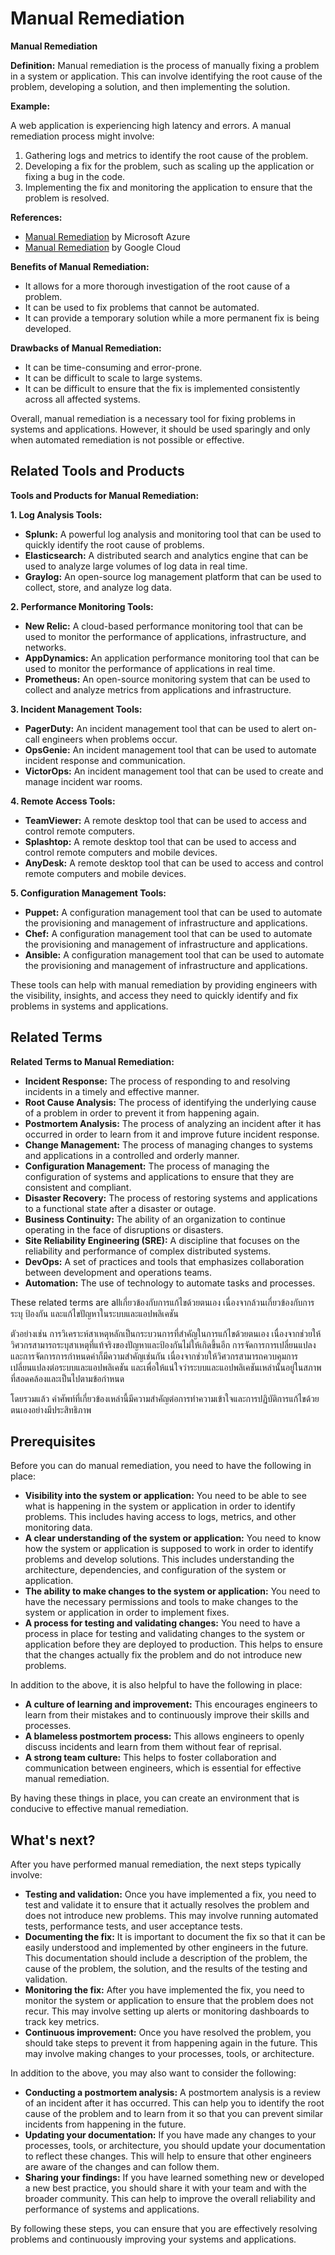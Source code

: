 # Manual Remediation

**Manual Remediation**

**Definition:** Manual remediation is the process of manually fixing a problem in a system or application. This can involve identifying the root cause of the problem, developing a solution, and then implementing the solution.

**Example:**

A web application is experiencing high latency and errors. A manual remediation process might involve:

1. Gathering logs and metrics to identify the root cause of the problem.
2. Developing a fix for the problem, such as scaling up the application or fixing a bug in the code.
3. Implementing the fix and monitoring the application to ensure that the problem is resolved.

**References:**

* [Manual Remediation](https://docs.microsoft.com/en-us/azure/devops/release-pipelines/tasks/manual-intervention) by Microsoft Azure
* [Manual Remediation](https://cloud.google.com/reliability/docs/best-practices/manual-remediation) by Google Cloud

**Benefits of Manual Remediation:**

* It allows for a more thorough investigation of the root cause of a problem.
* It can be used to fix problems that cannot be automated.
* It can provide a temporary solution while a more permanent fix is being developed.

**Drawbacks of Manual Remediation:**

* It can be time-consuming and error-prone.
* It can be difficult to scale to large systems.
* It can be difficult to ensure that the fix is implemented consistently across all affected systems.

Overall, manual remediation is a necessary tool for fixing problems in systems and applications. However, it should be used sparingly and only when automated remediation is not possible or effective.

## Related Tools and Products

**Tools and Products for Manual Remediation:**

**1. Log Analysis Tools:**

* **Splunk:** A powerful log analysis and monitoring tool that can be used to quickly identify the root cause of problems.
* **Elasticsearch:** A distributed search and analytics engine that can be used to analyze large volumes of log data in real time.
* **Graylog:** An open-source log management platform that can be used to collect, store, and analyze log data.

**2. Performance Monitoring Tools:**

* **New Relic:** A cloud-based performance monitoring tool that can be used to monitor the performance of applications, infrastructure, and networks.
* **AppDynamics:** An application performance monitoring tool that can be used to monitor the performance of applications in real time.
* **Prometheus:** An open-source monitoring system that can be used to collect and analyze metrics from applications and infrastructure.

**3. Incident Management Tools:**

* **PagerDuty:** An incident management tool that can be used to alert on-call engineers when problems occur.
* **OpsGenie:** An incident management tool that can be used to automate incident response and communication.
* **VictorOps:** An incident management tool that can be used to create and manage incident war rooms.

**4. Remote Access Tools:**

* **TeamViewer:** A remote desktop tool that can be used to access and control remote computers.
* **Splashtop:** A remote desktop tool that can be used to access and control remote computers and mobile devices.
* **AnyDesk:** A remote desktop tool that can be used to access and control remote computers and mobile devices.

**5. Configuration Management Tools:**

* **Puppet:** A configuration management tool that can be used to automate the provisioning and management of infrastructure and applications.
* **Chef:** A configuration management tool that can be used to automate the provisioning and management of infrastructure and applications.
* **Ansible:** A configuration management tool that can be used to automate the provisioning and management of infrastructure and applications.

These tools can help with manual remediation by providing engineers with the visibility, insights, and access they need to quickly identify and fix problems in systems and applications.

## Related Terms

**Related Terms to Manual Remediation:**

* **Incident Response:** The process of responding to and resolving incidents in a timely and effective manner.
* **Root Cause Analysis:** The process of identifying the underlying cause of a problem in order to prevent it from happening again.
* **Postmortem Analysis:** The process of analyzing an incident after it has occurred in order to learn from it and improve future incident response.
* **Change Management:** The process of managing changes to systems and applications in a controlled and orderly manner.
* **Configuration Management:** The process of managing the configuration of systems and applications to ensure that they are consistent and compliant.
* **Disaster Recovery:** The process of restoring systems and applications to a functional state after a disaster or outage.
* **Business Continuity:** The ability of an organization to continue operating in the face of disruptions or disasters.
* **Site Reliability Engineering (SRE):** A discipline that focuses on the reliability and performance of complex distributed systems.
* **DevOps:** A set of practices and tools that emphasizes collaboration between development and operations teams.
* **Automation:** The use of technology to automate tasks and processes.

These related terms are allเกี่ยวข้องกับการแก้ไขด้วยตนเอง เนื่องจากล้วนเกี่ยวข้องกับการระบุ ป้องกัน และแก้ไขปัญหาในระบบและแอปพลิเคชัน

ตัวอย่างเช่น การวิเคราะห์สาเหตุหลักเป็นกระบวนการที่สำคัญในการแก้ไขด้วยตนเอง เนื่องจากช่วยให้วิศวกรสามารถระบุสาเหตุที่แท้จริงของปัญหาและป้องกันไม่ให้เกิดขึ้นอีก การจัดการการเปลี่ยนแปลงและการจัดการการกำหนดค่าก็มีความสำคัญเช่นกัน เนื่องจากช่วยให้วิศวกรสามารถควบคุมการเปลี่ยนแปลงต่อระบบและแอปพลิเคชัน และเพื่อให้แน่ใจว่าระบบและแอปพลิเคชันเหล่านั้นอยู่ในสภาพที่สอดคล้องและเป็นไปตามข้อกำหนด

โดยรวมแล้ว คำศัพท์ที่เกี่ยวข้องเหล่านี้มีความสำคัญต่อการทำความเข้าใจและการปฏิบัติการแก้ไขด้วยตนเองอย่างมีประสิทธิภาพ

## Prerequisites

Before you can do manual remediation, you need to have the following in place:

* **Visibility into the system or application:** You need to be able to see what is happening in the system or application in order to identify problems. This includes having access to logs, metrics, and other monitoring data.
* **A clear understanding of the system or application:** You need to know how the system or application is supposed to work in order to identify problems and develop solutions. This includes understanding the architecture, dependencies, and configuration of the system or application.
* **The ability to make changes to the system or application:** You need to have the necessary permissions and tools to make changes to the system or application in order to implement fixes.
* **A process for testing and validating changes:** You need to have a process in place for testing and validating changes to the system or application before they are deployed to production. This helps to ensure that the changes actually fix the problem and do not introduce new problems.

In addition to the above, it is also helpful to have the following in place:

* **A culture of learning and improvement:** This encourages engineers to learn from their mistakes and to continuously improve their skills and processes.
* **A blameless postmortem process:** This allows engineers to openly discuss incidents and learn from them without fear of reprisal.
* **A strong team culture:** This helps to foster collaboration and communication between engineers, which is essential for effective manual remediation.

By having these things in place, you can create an environment that is conducive to effective manual remediation.

## What's next?

After you have performed manual remediation, the next steps typically involve:

* **Testing and validation:** Once you have implemented a fix, you need to test and validate it to ensure that it actually resolves the problem and does not introduce new problems. This may involve running automated tests, performance tests, and user acceptance tests.
* **Documenting the fix:** It is important to document the fix so that it can be easily understood and implemented by other engineers in the future. This documentation should include a description of the problem, the cause of the problem, the solution, and the results of the testing and validation.
* **Monitoring the fix:** After you have implemented the fix, you need to monitor the system or application to ensure that the problem does not recur. This may involve setting up alerts or monitoring dashboards to track key metrics.
* **Continuous improvement:** Once you have resolved the problem, you should take steps to prevent it from happening again in the future. This may involve making changes to your processes, tools, or architecture.

In addition to the above, you may also want to consider the following:

* **Conducting a postmortem analysis:** A postmortem analysis is a review of an incident after it has occurred. This can help you to identify the root cause of the problem and to learn from it so that you can prevent similar incidents from happening in the future.
* **Updating your documentation:** If you have made any changes to your processes, tools, or architecture, you should update your documentation to reflect these changes. This will help to ensure that other engineers are aware of the changes and can follow them.
* **Sharing your findings:** If you have learned something new or developed a new best practice, you should share it with your team and with the broader community. This can help to improve the overall reliability and performance of systems and applications.

By following these steps, you can ensure that you are effectively resolving problems and continuously improving your systems and applications.